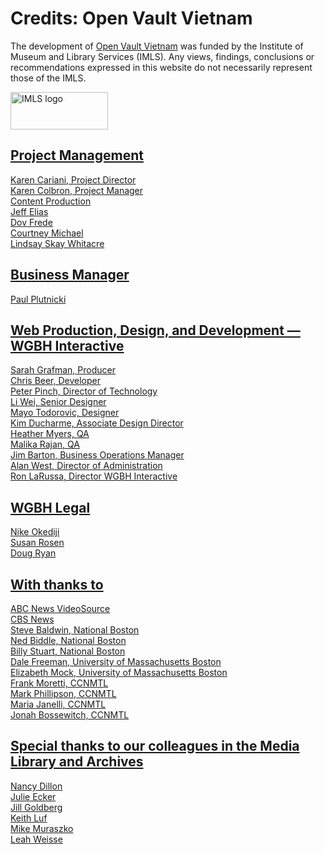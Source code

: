 # Credits: Open Vault Vietnam
  
The development of [Open Vault Vietnam](/collections/vietnam-the-vietnam-collection) was 
funded by the Institute of Museum and Library Services (IMLS). Any views, 
findings, conclusions or recommendations expressed in this website do not 
necessarily represent those of the IMLS.

<a href="http://www.imls.gov"><img width="156" height="60" src="https://s3.amazonaws.com/openvault.wgbh.org/logos/IMLS.jpg"
 alt="IMLS logo" title="IMLS">

## Project Management
Karen Cariani, Project Director<br/>
Karen Colbron, Project Manager<br/>
Content Production<br/>
Jeff Elias<br/>
Dov Frede<br/>
Courtney Michael<br/>
Lindsay Skay Whitacre<br/>

## Business Manager
Paul Plutnicki<br/>

## Web Production, Design, and Development &mdash; WGBH Interactive
Sarah Grafman, Producer<br/>
Chris Beer, Developer<br/>
Peter Pinch, Director of Technology<br/>
Li Wei, Senior Designer<br/>
Mayo Todorovic, Designer<br/>
Kim Ducharme, Associate Design Director<br/>
Heather Myers, QA<br/>
Malika Rajan, QA<br/>
Jim Barton, Business Operations Manager<br/>
Alan West, Director of Administration<br/>
Ron LaRussa, Director WGBH Interactive<br/>

## WGBH Legal
Nike Okediji<br/>
Susan Rosen<br/>
Doug Ryan<br/>

## With thanks to
ABC News VideoSource<br/>
CBS News<br/>
Steve Baldwin, National Boston<br/>
Ned Biddle, National Boston<br/>
Billy Stuart, National Boston<br/>
Dale Freeman, University of Massachusetts Boston<br/>
Elizabeth Mock, University of Massachusetts Boston<br/>
Frank Moretti, CCNMTL<br/>
Mark Phillipson, CCNMTL<br/>
Maria Janelli, CCNMTL<br/>
Jonah Bossewitch, CCNMTL<br/>

## Special thanks to our colleagues in the Media Library and Archives
Nancy Dillon<br/>
Julie Ecker<br/>
Jill Goldberg<br/>
Keith Luf<br/>
Mike Muraszko<br/>
Leah Weisse<br/>
  
  
  
